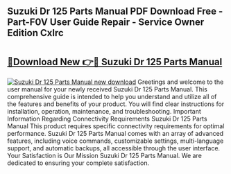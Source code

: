## Suzuki Dr 125 Parts Manual PDF Download Free - Part-F0V User Guide Repair - Service Owner Edition Cxlrc

# <h2><a href="http://bc77051.oget.top/?id=Suzuki+Dr+125+Parts+Manual">🔗Download New 👉🔴 Suzuki Dr 125 Parts Manual</a></h2>

[![Suzuki Dr 125 Parts Manual new download](https://i.imgur.com/5g1atiW.png)](http://bc77051.oget.top/?id=Suzuki+Dr+125+Parts+Manual)
Greetings and welcome to the user manual for your newly received Suzuki Dr 125 Parts Manual. This comprehensive guide is intended to help you understand and utilize all of the features and benefits of your product. You will find clear instructions for installation, operation, maintenance, and troubleshooting. Important Information Regarding Connectivity Requirements Suzuki Dr 125 Parts Manual This product requires specific connectivity requirements for optimal performance. Suzuki Dr 125 Parts Manual comes with an array of advanced features, including voice commands, customizable settings, multi-language support, and automatic backups, all accessible through the user interface. Your Satisfaction is Our Mission Suzuki Dr 125 Parts Manual. We are dedicated to ensuring your complete satisfaction.
